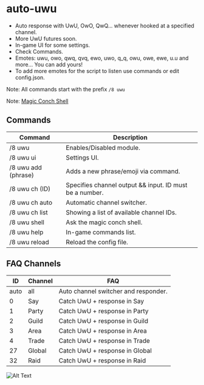 # auto-uwu
- Auto response with UwU, OwO, QwQ... whenever hooked at a specified channel.
- More UwU futures soon.
- In-game UI for some settings.
- Check Commands.
- Emotes: uwu, owo, qwq, qvq, ewo, uwo, q_q, owu, owe, ewe, u.u and more... You can add yours!
- To add more emotes for the script to listen use commands or edit config.json.

Note: All commands start with the prefix `/8 uwu`

Note: [Magic Conch Shell](https://deconimus.github.io/magic-conch-shell/)

## Commands
Command | Description
--- | ---
/8 uwu | Enables/Disabled module.
/8 uwu ui | Settings UI.
/8 uwu add (phrase) | Adds a new phrase/emoji via command.
/8 uwu ch (ID) | Specifies channel output && input. ID must be a number.
/8 uwu ch auto | Automatic channel switcher.
/8 uwu ch list | Showing a list of available channel IDs.
/8 uwu shell | Ask the magic conch shell.
/8 uwu help | In-game commands list.
/8 uwu reload | Reload the config file.

## FAQ Channels
ID | Channel | FAQ
--- | --- | ---
auto | all | Auto channel switcher and responder.
0 | Say | Catch UwU + response in Say
1 | Party | Catch UwU + response in Party
2 | Guild | Catch UwU + response in Guild
3 | Area | Catch UwU + response in Area
4 | Trade | Catch UwU + response in Trade
27 | Global | Catch UwU + response in Global
32 | Raid | Catch UwU + response in Raid

![Alt Text](https://s4.gifyu.com/images/dcx3nhc-6718091c-11a0-4f78-a333-9e9eef5d2e8f.gif)
